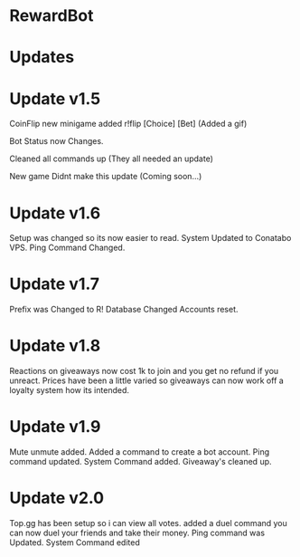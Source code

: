 # RewardBot
# Updates




# Update v1.5
CoinFlip new minigame added r!flip [Choice] [Bet] (Added a gif)

Bot Status now Changes.

Cleaned all commands up
(They all needed an update)

New game Didnt make this update (Coming soon...)



# Update v1.6
Setup was changed so its now easier to read.
System Updated to Conatabo VPS.
Ping Command Changed.


# Update v1.7
Prefix was Changed to R!
Database Changed Accounts reset.

# Update v1.8 
Reactions on giveaways now cost 1k to join and you get no refund if you unreact.
Prices have been a little varied so giveaways can now work off a loyalty system how its intended.

# Update v1.9
Mute unmute added.
Added a command to create a bot account.
Ping command updated.
System Command added.
Giveaway's cleaned up.


# Update v2.0
Top.gg has been setup so i can view all votes.
added a duel command you can now duel your friends and take their money.
Ping command was Updated.
System Command edited
